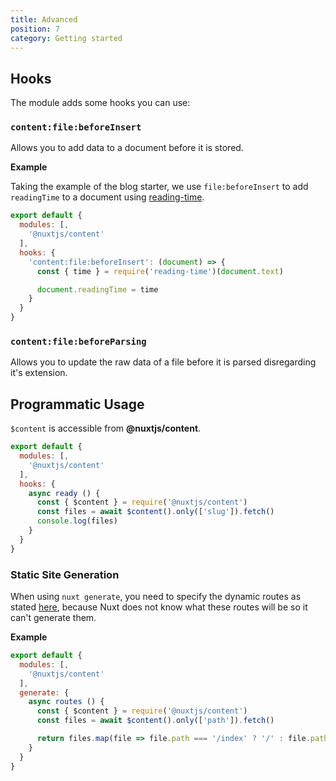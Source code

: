 ```yaml
---
title: Advanced
position: 7
category: Getting started
---
```


## Hooks

The module adds some hooks you can use:

### `content:file:beforeInsert`

Allows you to add data to a document before it is stored.

**Example**

Taking the example of the blog starter, we use `file:beforeInsert` to add `readingTime` to a document using [reading-time](https://github.com/ngryman/reading-time).

```js
export default {
  modules: [,
    '@nuxtjs/content'
  ],
  hooks: {
    'content:file:beforeInsert': (document) => {
      const { time } = require('reading-time')(document.text)

      document.readingTime = time
    }
  }
}
```

### `content:file:beforeParsing`

Allows you to update the raw data of a file before it is parsed disregarding it's extension.

## Programmatic Usage

`$content` is accessible from **@nuxtjs/content**.

```js
export default {
  modules: [,
    '@nuxtjs/content'
  ],
  hooks: {
    async ready () {
      const { $content } = require('@nuxtjs/content')
      const files = await $content().only(['slug']).fetch()
      console.log(files)
    }
  }
}
```

### Static Site Generation

When using `nuxt generate`, you need to specify the dynamic routes as stated [here](https://nuxtjs.org/api/configuration-generate/#routes), because Nuxt does not know what these routes will be so it can't generate them.

**Example**

```js
export default {
  modules: [,
    '@nuxtjs/content'
  ],
  generate: {
    async routes () {
      const { $content } = require('@nuxtjs/content')
      const files = await $content().only(['path']).fetch()

      return files.map(file => file.path === '/index' ? '/' : file.path)
    }
  }
}
```